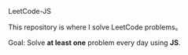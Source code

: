 LeetCode-JS

This repository is where I solve LeetCode problems。

Goal: Solve **at least one** problem every day using **JS**.

